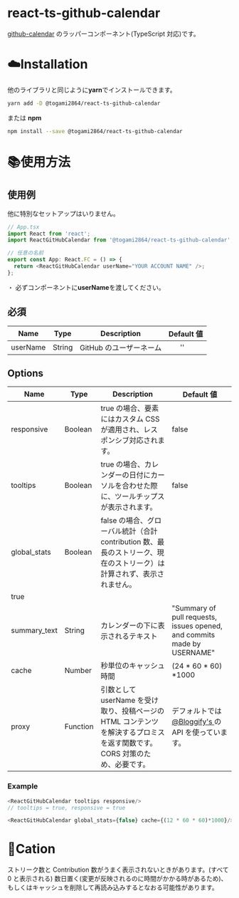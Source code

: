 # react-ts-github-calendar

[github-calendar](https://github.com/IonicaBizau/github-calendar) のラッパーコンポーネント(TypeScript 対応)です。

# :cloud:Installation

他のライブラリと同じように**yarn**でインストールできます。

```sh
yarn add -D @togami2864/react-ts-github-calendar
```

または **npm**

```sh
npm install --save @togami2864/react-ts-github-calendar
```

# :books:使用方法

## 使用例

他に特別なセットアップはいりません。

```js
// App.tsx
import React from 'react';
import ReactGitHubCalendar from '@togami2864/react-ts-github-calendar';

// 任意の名前
export const App: React.FC = () => {
  return <ReactGitHubCalendar userName="YOUR ACCOUNT NAME" />;
};
```

・ 必ずコンポーネントに**userName**を渡してください。

## 必須

| Name     | Type   | Description             | Default 値                             |
| -------- | ------ | ----------------------- | -------------------------------------- |
| userName | String | GitHub のユーザーネーム | &nbsp;&nbsp;&nbsp;&nbsp;&nbsp;&nbsp;'' |

## Options

| Name         | Type     | Description                                                                                                               | Default 値                                                                        |
| ------------ | -------- | ------------------------------------------------------------------------------------------------------------------------- | --------------------------------------------------------------------------------- |
| responsive   | Boolean  | true の場合、要素にはカスタム CSS が適用され、レスポンシブ対応されます。                                                  | false                                                                             |
| tooltips     | Boolean  | true の場合、カレンダーの日付にカーソルを合わせた際に、ツールチップスが表示されます。                                     | false                                                                             |
| global_stats | Boolean  | false の場合、グローバル統計（合計 contribution 数、最長のストリーク、現在のストリーク）は計算されず、表示されません。    |
| true         |
| summary_text | String   | カレンダーの下に表示されるテキスト                                                                                        | "Summary of pull requests, issues opened, and commits made by USERNAME"           |
| cache        | Number   | 秒単位のキャッシュ時間                                                                                                    | (24 \* 60 \* 60) \*1000                                                           |
| proxy        | Function | 引数として userName を受け取り、投稿ページの HTML コンテンツを解決するプロミスを返す関数です。CORS 対策のため、必要です。 | デフォルトでは [@Bloggify's ](https://github.com/Bloggify)の API を使っています。 |

### Example

```js
<ReactGitHubCalendar tooltips responsive/>
// tooltips = true, responsive = true

<ReactGitHubCalendar global_stats={false} cache={(12 * 60 * 60)*1000}/>
```

# :rotating_light:Cation

ストリーク数と Contribution 数がうまく表示されないときがあります。(すべて 0 と表示される)
数日置く(変更が反映されるのに時間がかかる時があるため)、もしくはキャッシュを削除して再読み込みするとなおる可能性があります。
